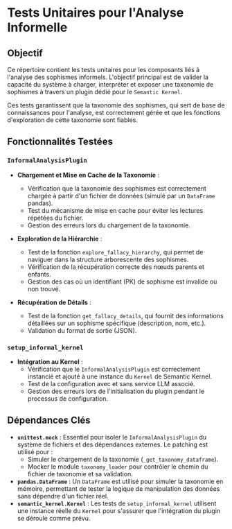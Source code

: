 # Tests Unitaires pour l'Analyse Informelle

## Objectif

Ce répertoire contient les tests unitaires pour les composants liés à l'analyse des sophismes informels. L'objectif principal est de valider la capacité du système à charger, interpréter et exposer une taxonomie de sophismes à travers un plugin dédié pour le `Semantic Kernel`.

Ces tests garantissent que la taxonomie des sophismes, qui sert de base de connaissances pour l'analyse, est correctement gérée et que les fonctions d'exploration de cette taxonomie sont fiables.

## Fonctionnalités Testées

### `InformalAnalysisPlugin`

-   **Chargement et Mise en Cache de la Taxonomie** :
    -   Vérification que la taxonomie des sophismes est correctement chargée à partir d'un fichier de données (simulé par un `DataFrame` pandas).
    -   Test du mécanisme de mise en cache pour éviter les lectures répétées du fichier.
    -   Gestion des erreurs lors du chargement de la taxonomie.

-   **Exploration de la Hiérarchie** :
    -   Test de la fonction `explore_fallacy_hierarchy`, qui permet de naviguer dans la structure arborescente des sophismes.
    -   Vérification de la récupération correcte des nœuds parents et enfants.
    -   Gestion des cas où un identifiant (PK) de sophisme est invalide ou non trouvé.

-   **Récupération de Détails** :
    -   Test de la fonction `get_fallacy_details`, qui fournit des informations détaillées sur un sophisme spécifique (description, nom, etc.).
    -   Validation du format de sortie (JSON).

### `setup_informal_kernel`

-   **Intégration au Kernel** :
    -   Vérification que le `InformalAnalysisPlugin` est correctement instancié et ajouté à une instance du `Kernel` de Semantic Kernel.
    -   Test de la configuration avec et sans service LLM associé.
    -   Gestion des erreurs lors de l'initialisation du plugin pendant le processus de configuration.

## Dépendances Clés

-   **`unittest.mock`** : Essentiel pour isoler le `InformalAnalysisPlugin` du système de fichiers et des dépendances externes. Le patching est utilisé pour :
    -   Simuler le chargement de la taxonomie (`_get_taxonomy_dataframe`).
    -   Mocker le module `taxonomy_loader` pour contrôler le chemin du fichier de taxonomie et sa validation.
-   **`pandas.DataFrame`** : Un `DataFrame` est utilisé pour simuler la taxonomie en mémoire, permettant de tester la logique de manipulation des données sans dépendre d'un fichier réel.
-   **`semantic_kernel.Kernel`** : Les tests de `setup_informal_kernel` utilisent une instance réelle du `Kernel` pour s'assurer que l'intégration du plugin se déroule comme prévu.
